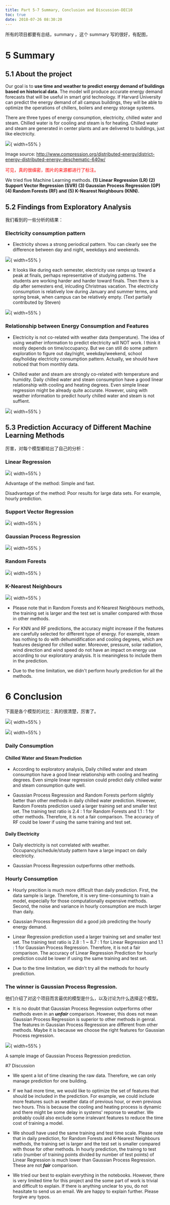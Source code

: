 ```yaml
---
title: Part 5-7 Summary, Conclusion and Discussion-DEC10
toc: true
date: 2018-07-26 08:30:20
---
```


所有的项目都要有总结，summary ，这个 summary 写的很好，有配图，


# 5 Summary

## 5.1 About the project

Our goal is to <b>use time and weather to predict energy demand of buildings based on historical data</b>. The model will produce accurate energy demand forecasts that will be useful in smart grid technology.  If Harvard University can predict the energy demand of all campus buildings, they will be able to optimize the operations of chillers, boilers and energy storage systems.

There are three types of energy consumption, electricity, chilled water and steam. Chilled water is for cooling and steam is for heating. Chilled water and steam are generated in center plants and are delivered to buildings, just like electricity.


![](http://images.iterate.site/blog/image/180725/7m154leAki.jpg?imageslim){ width=55% }

Image source: http://www.compression.org/distributed-energy/district-energy-distributed-energy-deschematic-640w/

<span style="color:red;">可见，真的很缜密，图片的来源都进行了标注。</span>

We tried five Machine Learning methods. <b>(1) Linear Regression (LR) (2) Support Vector Regression (SVR) (3) Gaussian Process Regression (GP) (4) Random Forests (RF) and (5) K-Nearest Neighbours (KNN).</b>


## 5.2 Findings from Exploratory Analysis

我们看到的一些分析的结果：

### Electricity consumption pattern

* Electricity shows a strong periodical pattern. You can clearly see the difference between day and night, weekdays and weekends.

![](http://images.iterate.site/blog/image/180725/G28jc6mC1D.png?imageslim){ width=55% }

* It looks like during each semester, electricity use ramps up toward a peak at finals, perhaps representative of studying patterns. The students are working harder and harder toward finals. Then there is a dip after semesters end, inlcuding Christmas vacation. The electricity consumption is relatively low during January and summer terms, and spring break, when campus can be relatively empty. (Text partially contributed by Steven)

![](http://images.iterate.site/blog/image/180725/dHBlcBccaB.jpg?imageslim){ width=55% }

### Relationship between Energy Consumption and Features

* Electricity is not co-related with weather data (temperature). The idea of using weather information to predict electricity will NOT work. I think it mostly depends on time/occupancy. But we can still do some pattern exploration to figure out day/night, weekday/weekend, school day/holiday electricity consumption pattern. Actually, we should have noticed that from monthly data.


* Chilled water and steam are strongly co-related with temperature and humidity. Daily chilled water and steam consumption have a good linear relationship with cooling and heating degrees. Even simple linear regression might be already quite accurate. However, using with weather information to predict hourly chilled water and steam is not suffient.

![](http://images.iterate.site/blog/image/180725/KcI99dKi6c.jpg?imageslim){ width=55% }

## 5.3 Prediction Accuracy of Different Machine Learning Methods

厉害，对每个模型都给出了自己的分析：

### Linear Regression

![](http://images.iterate.site/blog/image/180725/5F8b6lG51L.png?imageslim){ width=55% }

Advantage of the method: Simple and fast.

Disadvantage of the method: Poor results for large data sets. For example, hourly prediction.

### Support Vector Regression

![](http://images.iterate.site/blog/image/180725/5d6507Cdbf.png?imageslim){ width=55% }

### Gaussian Process Regression

![](http://images.iterate.site/blog/image/180725/f691fEDJlj.png?imageslim){ width=55% }

### Random Forests

![](http://images.iterate.site/blog/image/180725/HD1KmIl8cg.png?imageslim){ width=55% }

### K-Nearest Neighbours

![](http://images.iterate.site/blog/image/180725/iCHD9ikG00.png?imageslim){ width=55% }

* Please note that in Random Forests and K-Nearest Neighbours methods, the training set is larger and the test set is smaller compared with those in other methods.


* For KNN and RF predictions, the accuracy might increase if the features are carefully selected for different type of energy. For example, steam has nothing to do with dehumidification and cooling degrees, which are features designed for chilled water. Moreover, pressure, solar radiation, wind direction and wind speed do not have an impact on energy use according to our exploratory analysis. It is meaningless to include them in the prediction.


* Due to the time limitation, we didn't perform hourly prediction for all the methods.

# 6 Conclusion

下面是各个模型的对比：真的很清楚，厉害了。


![](http://images.iterate.site/blog/image/180725/gIiBGKJeee.png?imageslim){ width=55% }

![](http://images.iterate.site/blog/image/180725/gID65ad8aA.png?imageslim){ width=55% }

### Daily Consumption

#### Chilled Water and Steam Prediction

* According to exploratory analysis, Daily chilled water and steam consumption have a good linear relationship with cooling and heating degrees. Even simple linear regression could predict daily chilled water and steam consumption quite well.


* Gaussian Process Regression and Random Forests perform slightly better than other methods in daily chilled water prediction. However, Random Forests prediction used a larger training set and smaller test set. The training test ratio is 2.4 : 1 for Random Forests and 1.1 : 1 for other methods. Therefore, it is not a fair comparison. The accuracy of RF could be lower if using the same training and test set.

#### Daily Electricity

* Daily electricity is not correlated with weather. Occupancy/schedule/study pattern have a large impact on daily electricity.


* Gaussian Process Regression outperforms other methods.

### Hourly Consumption

* Hourly precition is much more difficult than daily prediction. First, the data sample is large. Therefore, it is very time-consuming to train a model, expecially for those computationally expensive methods. Second, the noise and variance in hourly consumption are much larger than daily.


* Gaussian Process Regression did a good job predicting the hourly energy demand.


* Linear Regression prediction used a larger training set and smaller test set. The training test ratio is 2.8 : 1 ~ 8.7 : 1 for Linear Regression and 1.1 : 1 for Gaussian Process Regression. Therefore, it is not a fair comparison. The accuracy of Linear Regression Prediction for hourly prediction could be lower if using the same training and test set.


* Due to the time limitation, we didn't try all the methods for hourly prediction.


### The winner is Gaussian Process Regression.

他们介绍了对这个项目而言最优的模型是什么，以及讨论为什么选择这个模型。

* It is no doubt that Gaussian Process Regression outperforms other methods even in an <b><i>unfair</b></i> comparison. However, this does not mean Gaussian Process Regression is superior to other methods in genral. The features in Gaussian Process Regression are different from other methods. Maybe it is because we choose the right features for Gaussian Process regression.

![](http://images.iterate.site/blog/image/180725/L0E3Fl93CA.png?imageslim){ width=55% }

A sample image of Gaussian Process Regression prediction.

#7 Discussion



* We spent a lot of time cleaning the raw data. Therefore, we can only manage prediction for one building.


* If we had more time, we would like to optimize the set of features that should be included in the prediction. For example, we could include more features such as weather data of previous hour, or even previous two hours. This is because the cooling and heating process is dynamic and there might be some delay in systems' reponse to weather. We probably could also exclude some irralevant features to reduce the time cost of training a model.


* We shoudl have used the same training and test time scale. Please note that in daily prediction, for Random Forests and K-Nearest Neighbours methods, the training set is larger and the test set is smaller compared with those for other methods. In hourly prediction, the trainng to test ratio (number of training points divided by number of test points) of Linear Regression is much lower than Gaussian Process Regression. These are not <b><i>fair</b></i> comparison.


* We tried our best to explain everything in the notebooks. However, there is very limited time for this project and the some part of work is trivial and difficult to explain. If there is anything unclear to you, do not heasitate to send us an email. We are happy to explain further. Please forgive any typos.
